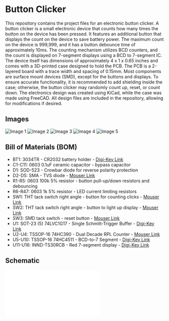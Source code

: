 # Button Clicker

This repository contains the project files for an electronic button clicker. A button clicker is a small electronic device that counts how many times the button on the device has been pressed. It features an additional button that displays the count on the device to save battery power. The maximum count on the device is 999,999, and it has a button debounce time of approximately 10ms. The counting mechanism utilizes BCD counters, and the count is displayed on 7-segment displays using a BCD to 7-segment IC. The device itself has dimensions of approximately 4 x 1 x 0.65 inches and comes with a 3D-printed case designed to hold the PCB. The PCB is a 2-layered board with a trace width and spacing of 0.15mm. Most components are surface mount devices (SMD), except for the buttons and displays. To ensure accurate functionality, it is recommended to add shielding inside the case; otherwise, the button clicker may randomly count up, reset, or count down. The electronics design was created using KiCad, while the case was made using FreeCAD. All design files are included in the repository, allowing for modifications if desired.

## Images

![Image 1](https://github.com/sam-was-here/button-clicker/assets/102840190/f6737c02-d3ff-409c-bf5a-29d78b7f556e)
![Image 2](https://github.com/sam-was-here/button-clicker/assets/102840190/d61c9d7f-647d-45af-8ad3-b09db66a89a1)
![Image 3](https://github.com/sam-was-here/button-clicker/assets/102840190/5f10ca7f-78ca-465b-a5b3-b0a1b61fc737)
![Image 4](https://github.com/sam-was-here/button-clicker/assets/102840190/2165c615-4cdc-498e-aa29-04d5a3c152f4)
![Image 5](https://github.com/sam-was-here/button-clicker/assets/102840190/05e833c8-f731-47f1-ad7b-6e20aca46a87)

## Bill of Materials (BOM)

- BT1: 3034TR - CR2032 battery holder - [Digi-Key Link](https://www.digikey.com/short/wqhf8fbf)
- C1-C11: 0603 0.1uF ceramic capacitor - bypass capacitor
- D1: SOD-523 - Crowbar diode for reverse polarity protection
- D2-D5: SMA - TVS diode - [Mouser Link](https://mou.sr/43r05RL)
- R1-R5: 0603 100k 5% resistor - button pull-up/down resistors and debouncing
- R6-R47: 0603 1k 5% resistor - LED current limiting resistors
- SW1: THT tack switch right angle - button for counting clicks - [Mouser Link](https://mou.sr/42t1Exi)
- SW2: THT tack switch right angle - button to light up display - [Mouser Link](https://mou.sr/42t1Exi)
- SW3: SMD tack switch - reset button - [Mouser Link](https://mou.sr/3oV6upt)
- U1: SOT-23 (5) 74LVC1G17 - Single Schmitt-Trigger Buffer - [Digi-Key Link](https://www.digikey.com/short/7bh4nv4q)
- U2-U4: TSSOP-16 74HC390 - Dual Decade RPL Counter - [Mouser Link](https://mou.sr/3katv4U)
- U5-U10: TSSOP-16 74HC4511 - BCD-to-7 Segment - [Digi-Key Link](https://www.digikey.com/short/bz3pz8r9)
- U11-U16: INND-TS30RCB - Red 7-segment display - [Digi-Key Link](https://www.digikey.com/short/40qw31cv)

## Schematic

![Schematic](button-clicker.pdf)

